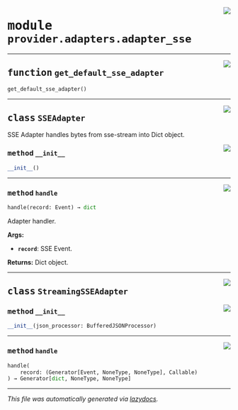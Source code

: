 <!-- markdownlint-disable -->

<a href="../../th2_data_services/provider/adapters/adapter_sse.py#L0"><img align="right" style="float:right;" src="https://img.shields.io/badge/-source-cccccc?style=flat-square"></a>

# <kbd>module</kbd> `provider.adapters.adapter_sse`





---

<a href="../../th2_data_services/provider/adapters/adapter_sse.py#L67"><img align="right" style="float:right;" src="https://img.shields.io/badge/-source-cccccc?style=flat-square"></a>

## <kbd>function</kbd> `get_default_sse_adapter`

```python
get_default_sse_adapter()
```






---

<a href="../../th2_data_services/provider/adapters/adapter_sse.py#L25"><img align="right" style="float:right;" src="https://img.shields.io/badge/-source-cccccc?style=flat-square"></a>

## <kbd>class</kbd> `SSEAdapter`
SSE Adapter handles bytes from sse-stream into Dict object. 

<a href="../../th2_data_services/provider/adapters/adapter_sse.py#L28"><img align="right" style="float:right;" src="https://img.shields.io/badge/-source-cccccc?style=flat-square"></a>

### <kbd>method</kbd> `__init__`

```python
__init__()
```








---

<a href="../../th2_data_services/provider/adapters/adapter_sse.py#L31"><img align="right" style="float:right;" src="https://img.shields.io/badge/-source-cccccc?style=flat-square"></a>

### <kbd>method</kbd> `handle`

```python
handle(record: Event) → dict
```

Adapter handler. 



**Args:**
 
 - <b>`record`</b>:  SSE Event. 



**Returns:**
 Dict object. 


---

<a href="../../th2_data_services/provider/adapters/adapter_sse.py#L49"><img align="right" style="float:right;" src="https://img.shields.io/badge/-source-cccccc?style=flat-square"></a>

## <kbd>class</kbd> `StreamingSSEAdapter`




<a href="../../th2_data_services/provider/adapters/adapter_sse.py#L50"><img align="right" style="float:right;" src="https://img.shields.io/badge/-source-cccccc?style=flat-square"></a>

### <kbd>method</kbd> `__init__`

```python
__init__(json_processor: BufferedJSONProcessor)
```








---

<a href="../../th2_data_services/provider/adapters/adapter_sse.py#L54"><img align="right" style="float:right;" src="https://img.shields.io/badge/-source-cccccc?style=flat-square"></a>

### <kbd>method</kbd> `handle`

```python
handle(
    record: (Generator[Event, NoneType, NoneType], Callable)
) → Generator[dict, NoneType, NoneType]
```








---

_This file was automatically generated via [lazydocs](https://github.com/ml-tooling/lazydocs)._
